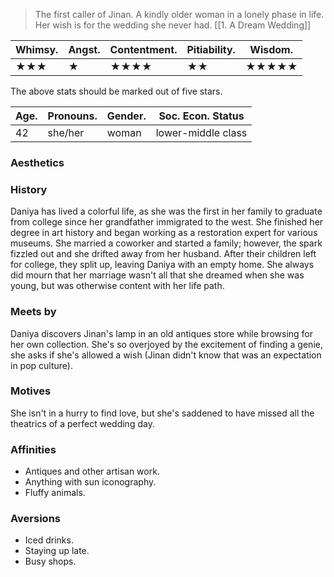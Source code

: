 > The first caller of Jinan. A kindly older woman in a lonely phase in life. Her wish is for the wedding she never had. [[1. A Dream Wedding]]

| **Whimsy.** | Angst. | Contentment. | Pitiability. | Wisdom. |
| ----------- | ------ | ------------ | ------------ | ------- |
| ★★★         | ★      | ★★★★         | ★★           | ★★★★★   |
The above stats should be marked out of five stars.

| Age. | Pronouns. | Gender. | Soc. Econ. Status  |
| ---- | --------- | ------- | ------------------ |
| 42   | she/her   | woman   | lower-middle class |
### Aesthetics

### History
Daniya has lived a colorful life, as she was the first in her family to graduate from college since her grandfather immigrated to the west. She finished her degree in art history and began working as a restoration expert for various museums. She married a coworker and started a family; however, the spark fizzled out and she drifted away from her husband. After their children left for college, they split up, leaving Daniya with an empty home. She always did mourn that her marriage wasn't all that she dreamed when she was young, but was otherwise content with her life path. 
### Meets by
Daniya discovers Jinan's lamp in an old antiques store while browsing for her own collection. She's so overjoyed by the excitement of finding a genie, she asks if she's allowed a wish (Jinan didn't know that was an expectation in pop culture).
### Motives
She isn't in a hurry to find love, but she's saddened to have missed all the theatrics of a perfect wedding day.
### Affinities
- Antiques and other artisan work.
- Anything with sun iconography.
- Fluffy animals.
### Aversions
- Iced drinks.
- Staying up late.
- Busy shops.